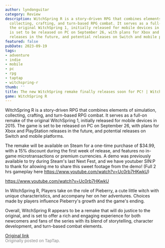 ```yaml
---
author: lyndonguitar
category: Review
description: WitchSpring R is a story-driven RPG that combines elements of simulation,
  collecting, crafting, and turn-based RPG combat. It serves as a full-on remake of
  the original WitchSpring 1, initially released for mobile devices in 2015. The game
  is set to be released on PC on September 26, with plans for Xbox and PlayStation
  releases in the future, and potential releases on Switch and mobile platforms.
featured: false
pubDate: 2023-09-19
tags:
- adventure
- indie
- mobile
- pc
- rpg
- taptap
- witchspring-r
thumb: ''
title: The new WitchSpring remake finally releases soon for PC! | WitchSpring R
game: WitchSpring R
---
```

WitchSpring R is a story-driven RPG that combines elements of simulation, collecting, crafting, and turn-based RPG combat. It serves as a full-on remake of the original WitchSpring 1, initially released for mobile devices in 2015. The game is set to be released on PC on September 26, with plans for Xbox and PlayStation releases in the future, and potential releases on Switch and mobile platforms.

The remake will be available on Steam for a one-time purchase of $34.99, with a 15% discount during the first week of release, and features no in-game microtransactions or premium currencies. A demo was previously available to try during Steam's last Next Fest, and we have youtuber SIN:P to thank for allowing me to share this sweet footage from the demo! (Full 2 hrs gameplay here https://www.youtube.com/watch?v=Uc0rb7HKwkU)

https://www.youtube.com/watch?v=Uc0rb7HKwkU

In WitchSpring R, Players take on the role of Pieberry, a cute little witch with unique characteristics, and accompany her on her adventures. Choices made by players influence Pieberry's growth and the game's ending.

Overall, WitchSpring R appears to be a remake that will do justice to the original, and is set to offer a rich and engaging experience for both newcomers and fans of the series with its blend of storytelling, character development, and turn-based combat elements.

[Original link](https://www.taptap.io/post/6316077)<br><span style="font-size: 0.95em; color: #888;">Originally posted on TapTap.</span>